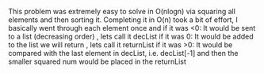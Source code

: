 This problem was extremely easy to solve in O(nlogn) via squaring all elements and then sorting it. 
Completing it in O(n) took a bit of effort, 
  I basically went through each element once and if it was <0:
                                                              It would be sent to a list (decreasing order) , lets call it decList
                                                if it was 0:
                                                              It would be added to the list we will return , lets call it returnList
                                                if it was >0:
                                                              It would be compared with the last element in decList, i.e. decList[-1] and then the smaller squared num would be placed in the returnList
    
